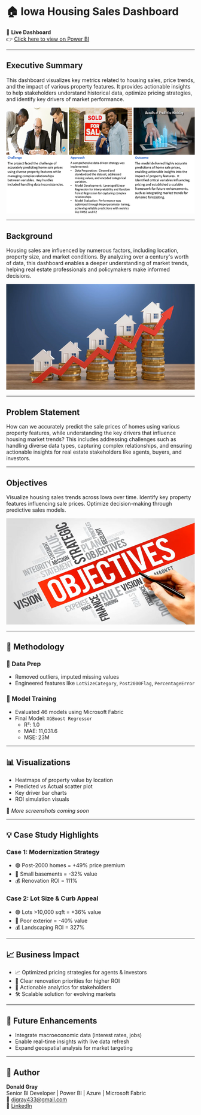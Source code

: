# 🏠 Iowa Housing Sales Dashboard

🔗 **Live Dashboard**  
👉 [Click here to view on Power BI](https://app.powerbi.com/view?r=eyJrIjoiMmEwM2VkOTQtODY3My00NmQxLTgzMGEtMTVjNTM5YmY0ZjlkIiwidCI6ImYxYWQ2ODFmLTZmNjItNDNhOS04MjQxLTA3MDMxNjBlMTM0OCIsImMiOjN9)

---

## Executive Summary

This dashboard visualizes key metrics related to housing sales, price trends, and the impact of various property features. It provides actionable insights to help stakeholders understand historical data, optimize pricing strategies, and identify key drivers of market performance.

![Executive Summary](executive%20summary.png)


---

## Background

Housing sales are influenced by numerous factors, including location, property size, and market conditions. By analyzing over a century's worth of data, this dashboard enables a deeper understanding of market trends, helping real estate professionals and policymakers make informed decisions.

![Background](background.png)

---

## Problem Statement

How can we accurately predict the sale prices of homes using various property features, while understanding the key drivers that influence housing market trends? This includes addressing challenges such as handling diverse data types, capturing complex relationships, and ensuring actionable insights for real estate stakeholders like agents, buyers, and investors.

---

## Objectives

Visualize housing sales trends across Iowa over time.
Identify key property features influencing sale prices.
Optimize decision-making through predictive sales models.

![Objectives](objectives.png)

---

## 🧪 Methodology

### 🧼 Data Prep
- Removed outliers, imputed missing values
- Engineered features like `LotSizeCategory`, `Post2000Flag`, `PercentageError`

### 🤖 Model Training
- Evaluated 46 models using Microsoft Fabric
- Final Model: `XGBoost Regressor`
  - R²: 1.0
  - MAE: 11,031.6
  - MSE: 23M

---

## 📊 Visualizations

- Heatmaps of property value by location
- Predicted vs Actual scatter plot
- Key driver bar charts
- ROI simulation visuals

📸 *More screenshots coming soon*

---

## 💡 Case Study Highlights

### Case 1: Modernization Strategy
- 🟢 Post-2000 homes = +49% price premium  
- 🔴 Small basements = -32% value  
- 💰 Renovation ROI = 111%

### Case 2: Lot Size & Curb Appeal
- 🟢 Lots >10,000 sqft = +36% value  
- 🔴 Poor exterior = -40% value  
- 💰 Landscaping ROI = 327%

---

## 📈 Business Impact

- 📈 Optimized pricing strategies for agents & investors
- 🎯 Clear renovation priorities for higher ROI
- 🧠 Actionable analytics for stakeholders
- 🛠️ Scalable solution for evolving markets

---

## 🚀 Future Enhancements

- Integrate macroeconomic data (interest rates, jobs)
- Enable real-time insights with live data refresh
- Expand geospatial analysis for market targeting

---

## 👤 Author

**Donald Gray**  
Senior BI Developer | Power BI | Azure | Microsoft Fabric  
📧 djgray433@gmail.com  
🔗 [LinkedIn](https://www.linkedin.com/in/donald-gray-9576119b/)

